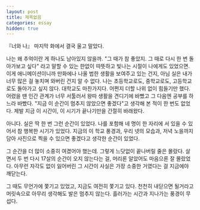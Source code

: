```yaml
---
layout: post
title: 제목없음
categories: essay
hidden: true
---
```


『너와 나』 마지막 화에서 결국 울고 말았다.

나는 왜 추억이란 게 하나도 남아있지 않을까. "그 때가 참 좋았지. 그 때로 다시 한 번 돌아가보고 싶다" 라고 말할 수 있는 한없이 따뜻하고 빛나는 시절이 나에게도 있었으면. 이게 애니메이션이니까 만화에나 나올 법한 생활을 보여주고 있는 건지, 아님 실은 내가 너무 많은 걸 놓치며 와버린 건지 알 수 없다. 나는 초등학교로도, 중학교로도, 고등학교로도 돌아가고 싶지 않다. 대학교도 마찬가지다. 어쩐지 더할 나위 없이 힘들기만 했다. 어렸을 땐 인간 관계가 너무 서툴러서 왕따 생활을 견디기에 바빴고 그 다음엔 공부를 하느라 바빴다. "지금 이 순간이 멈추지 않았으면 좋겠다"고 생각해 본 적이 한 번도 없었다. 제발 지금 이 시간이, 이 시기가 끝나기만을 간절히 바래왔다.

아니다. 실은 딱 한 번 그런 순간이 있었다. 나를 포함해 네 명이 한 자리에 서 있을 수 있어서 참 행복한 시기가 있었다. 지금의 이 학교 풍경과, 우리 넷의 모습과, 저녁 노을까지 담아 사진으로 찍을 수 있으면 좋겠다고 생각한 순간이 있었다. 

그 순간을 더 많이 소중히 여겼어야 했는데. 그렇게 느닷없이 끝나버릴 줄은 몰랐다. 살면서 두 번 다시 17살의 순간이 오지 않는다는 걸, 머리론 알았어도 마음으론 잘 몰랐었다. 아무런 자각도 없이 잃어버린 그 시간이 사실은 가장 소중한 거였다는 걸 지금에야 깨닫는다.

그 때도 무언가에 쫓기고 있었고, 지금도 여전히 쫓기고 있다. 천천히 내딛으면 될거라고 머릿속으로 아무리 생각해도 발은 멈추지 않는다. 흘러가는 시간과 지나가는 풍경이 무섭다. 
